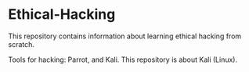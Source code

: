 # Ethical-Hacking

This repository contains information about learning ethical hacking from scratch.

Tools for hacking: Parrot, and Kali. This repository is about Kali (Linux).
